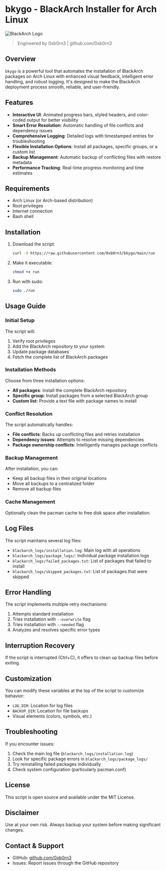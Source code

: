 # bkygo - BlackArch Installer for Arch Linux

![BlackArch Logo](https://blackarch.org/images/blackarch-logo.png)

> Engineered by 0xb0rn3 | github.com/0xb0rn3

## Overview

`bkygo` is a powerful tool that automates the installation of BlackArch packages on Arch Linux with enhanced visual feedback, intelligent error handling, and robust logging. It's designed to make the BlackArch deployment process smooth, reliable, and user-friendly.

## Features

- **Interactive UI**: Animated progress bars, styled headers, and color-coded output for better visibility
- **Smart Error Resolution**: Automatic handling of file conflicts and dependency issues
- **Comprehensive Logging**: Detailed logs with timestamped entries for troubleshooting
- **Flexible Installation Options**: Install all packages, specific groups, or a custom list
- **Backup Management**: Automatic backup of conflicting files with restore metadata
- **Performance Tracking**: Real-time progress monitoring and time estimates

## Requirements

- Arch Linux (or Arch-based distribution)
- Root privileges
- Internet connection
- Bash shell

## Installation

1. Download the script:
   ```bash
   curl -O https://raw.githubusercontent.com/0xb0rn3/bkygo/main/run
   ```

2. Make it executable:
   ```bash
   chmod +x run
   ```

3. Run with sudo:
   ```bash
   sudo ./run
   ```

## Usage Guide

### Initial Setup

The script will:
1. Verify root privileges
2. Add the BlackArch repository to your system
3. Update package databases
4. Fetch the complete list of BlackArch packages

### Installation Methods

Choose from three installation options:
- **All packages**: Install the complete BlackArch repository
- **Specific group**: Install packages from a selected BlackArch group
- **Custom list**: Provide a text file with package names to install

### Conflict Resolution

The script automatically handles:
- **File conflicts**: Backs up conflicting files and retries installation
- **Dependency issues**: Attempts to resolve missing dependencies
- **Package ownership conflicts**: Intelligently manages package conflicts

### Backup Management

After installation, you can:
- Keep all backup files in their original locations
- Move all backups to a centralized folder
- Remove all backup files

### Cache Management

Optionally clean the pacman cache to free disk space after installation.

## Log Files

The script maintains several log files:
- `blackarch_logs/installation.log`: Main log with all operations
- `blackarch_logs/package_logs/`: Individual package installation logs
- `blackarch_logs/failed_packages.txt`: List of packages that failed to install
- `blackarch_logs/skipped_packages.txt`: List of packages that were skipped

## Error Handling

The script implements multiple retry mechanisms:
1. Attempts standard installation
2. Tries installation with `--overwrite` flag
3. Tries installation with `--needed` flag
4. Analyzes and resolves specific error types

## Interruption Recovery

If the script is interrupted (Ctrl+C), it offers to clean up backup files before exiting.

## Customization

You can modify these variables at the top of the script to customize behavior:
- `LOG_DIR`: Location for log files
- `BACKUP_DIR`: Location for file backups
- Visual elements (colors, symbols, etc.)

## Troubleshooting

If you encounter issues:
1. Check the main log file (`blackarch_logs/installation.log`)
2. Look for specific package errors in `blackarch_logs/package_logs/`
3. Try reinstalling failed packages individually
4. Check system configuration (particularly pacman.conf)

## License

This script is open source and available under the MIT License.

## Disclaimer

Use at your own risk. Always backup your system before making significant changes.

## Contact & Support

- GitHub: [github.com/0xb0rn3](https://github.com/0xb0rn3)
- Issues: Report issues through the GitHub repository
